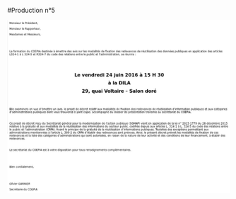#Production n°5

![Convocation des membres du COEPIA à la réunion le 24 juin de la formation destinée à émettre un avis sur le décret relatif aux modalités de fixation des redevances de réutilisation d’informations publiques](2016-12-30-requete-complementaire/05-COEPIA-Convocation.jpg "Convocation des membres du COEPIA à la réunion du 24 juin destinée à émettre un avis sur le décret relatif aux modalités de fixation des redevances de réutilisation d’informations publiques")
